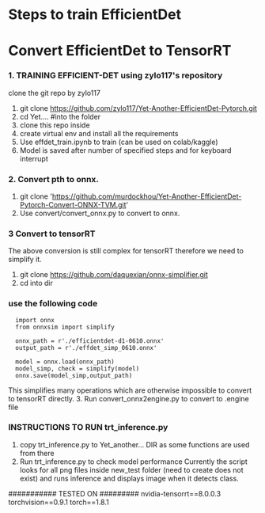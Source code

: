 # Steps to train EfficientDet
# Convert EfficientDet to TensorRT

###  1. TRAINING EFFICIENT-DET using zylo117's repository
clone the git repo by zylo117
1. git clone https://github.com/zylo117/Yet-Another-EfficientDet-Pytorch.git
2. cd Yet.... #into the folder
3. clone this repo inside
4. create virtual env and install all the requirements
5. Use effdet_train.ipynb to train (can be used on colab/kaggle)
6. Model is saved after number of specified steps and for keyboard interrupt

###  2. Convert pth to onnx.
1. git clone 'https://github.com/murdockhou/Yet-Another-EfficientDet-Pytorch-Convert-ONNX-TVM.git'
2. Use convert/convert_onnx.py to convert to onnx.

### 3 Convert to tensorRT
The above conversion is still complex for tensorRT therefore we need to simplify it.
1. git clone https://github.com/daquexian/onnx-simplifier.git
2. cd into dir
### use the following code
      import onnx
      from onnxsim import simplify

      onnx_path = r'./efficientdet-d1-0610.onnx'
      output_path = r'./effdet_simp_0610.onnx'

      model = onnx.load(onnx_path)
      model_simp, check = simplify(model)
      onnx.save(model_simp,output_path)

This simplifies many operations which are otherwise impossible to convert to tensorRT directly.
3. Run convert_onnx2engine.py to convert to .engine file


### INSTRUCTIONS TO RUN trt_inference.py
1. copy trt_inference.py to Yet_another... DIR as some functions are used from there
1. Run trt_inference.py to check model performance
Currently the script looks for all png files inside new_test folder (need to create does not exist) and runs inference and displays image when it detects class.


########### TESTED ON #########
nvidia-tensorrt==8.0.0.3
torchvision==0.9.1
torch==1.8.1
